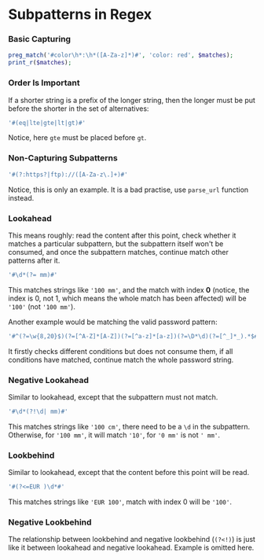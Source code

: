 # Subpatterns in Regex

### Basic Capturing

  ```php
preg_match('#color\h*:\h*([A-Za-z]*)#', 'color: red', $matches);
print_r($matches);
  ```

### Order Is Important

If a shorter string is a prefix of the longer string, then the longer must be put before the shorter in the set of alternatives:

  ```php
'#(eq|lte|gte|lt|gt)#'
  ```

Notice, here `gte` must be placed before `gt`.

### Non-Capturing Subpatterns

  ```php
'#(?:https?|ftp)://([A-Za-z\.]+)#'
  ```

Notice, this is only an example. It is a bad practise, use `parse_url` function instead.

### Lookahead

This means roughly: read the content after this point, check whether it matches a particular subpattern, but the subpattern itself won't be consumed, and once the subpattern matches, continue match other patterns after it.

  ```php
'#\d*(?= mm)#'
  ```

This matches strings like `'100 mm'`, and the match with index __0__ (notice, the index is 0, not 1, which means the whole match has been affected) will be `'100'` (not `'100 mm'`).

Another example would be matching the valid password pattern:

  ```php
'#^(?=\w{8,20}$)(?=[^A-Z]*[A-Z])(?=[^a-z]*[a-z])(?=\D*\d)(?=[^_]*_).*$#'
  ```

It firstly checks different conditions but does not consume them, if all conditions have matched, continue match the whole password string.

### Negative Lookahead

Similar to lookahead, except that the subpattern must not match.

  ```php
'#\d*(?!\d| mm)#'
  ```

This matches strings like `'100 cm'`, there need to be a `\d` in the subpattern. Otherwise, for `'100 mm'`, it will match `'10'`, for `'0 mm'` is not `' mm'`.

### Lookbehind

Similar to lookahead, except that the content before this point will be read.

  ```php
'#(?<=EUR )\d*#'
  ```

This matches strings like `'EUR 100'`, match with index 0 will be `'100'`.

### Negative Lookbehind

The relationship between lookbehind and negative lookbehind (`(?<!)`) is just like it between lookahead and negative lookahead. Example is omitted here.

### 
